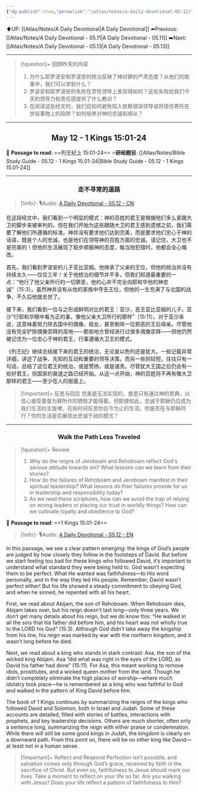 ```yaml
---
{"dg-publish":true,"permalink":"/atlas/notes/a-daily-devotional-05-12/"}
---
```


 ⬆️UP: [[Atlas/Notes/A Daily Devotional\|A Daily Devotional]]
⬅️Previous: [[Atlas/Notes/A Daily Devotional - 05.11\|A Daily Devotional - 05.11]]
➡️Next: [[Atlas/Notes/A Daily Devotional - 05.13\|A Daily Devotional - 05.13]]

---

> [!question]+ 回顾昨天的内容
> 1. ⁠为什么耶罗波安和罗波安的统治反映了神对罪的严肃态度？从他们的故事中，我们可以学到什么？
> 2. 罗波安和耶罗波安的失败在灵性领导上表现得如何？这些失败给我们今天的领导力和责任感提供了什么教训？
> 3. 在阅读这些经文时，我们应如何避免陷入依赖错误领导或将信任寄托在世俗事物上的陷阱？如何培养对神的忠诚和顺从？


---
## <center>May 12 -  1 Kings 15:01-24</center>

📖 **Passage to read**: ==列王纪上 15:01-24==
⭐**研经题目**: [[Atlas/Notes/Bible Study Guide - 05.12 - 1 Kings 15.01-24\|Bible Study Guide - 05.12 - 1 Kings 15.01-24]]

---
### <center>走不寻常的道路</center>

> [!info]- 🎙️Audio: [A Daily Devotional - 05.12 - CN]()

在这段经文中，我们看到一个明显的模式：神的百姓的君王是根据他们多么紧跟大卫的脚步来被审判的。但在我们开始为这些跟随大卫的君王感到遗憾之前，我们需要了解他们所遵循的标准。神并没有要求他们达到完美，而是要求他们忠心于神的话语，既是个人的忠诚，也是他们在领导神的百姓方面的忠诚。请记住，大卫也不是完美的！但他的生活展现了稳步顺服神的态度，每当他犯错时，他都会全心悔改。

首先，我们看到罗波安的儿子亚比亚姆。他继承了父亲的王位，但他的统治并没有持续太久——仅仅三年！关于他统治的细节并不多，但我们知道最重要的一点：“他行了他父亲所行的一切罪恶，他的心并不完全向耶和华他的神忠诚”（15:3）。虽然神并没有从他的家族中夺去王位，但他的一生充满了与北国的战争，不久后他就去世了。

接下来，我们看到一位与之形成鲜明对比的君王：亚沙，恶王亚比亚姆的儿子。亚沙“行耶和华眼中看为正的事，像他父亲大卫所行的那样”（15:11）。对于亚沙来说，这意味着努力除去国中的偶像、妓女，甚至剔除一位邪恶的王后母亲。尽管他没有完全铲除偶像崇拜的高地——那些地方曾经进行过很多偶像崇拜——但他仍然被记住为一位忠心于神的君王，行事遵循大卫王的模式。

《列王纪》继续总结接下来的君王的统治，无论是以色列还是犹大。一些记载非常详细，讲述了战争、先知的互动和重要的领导决策。而另一些则较短，往往只有一句话，总结了这位君王的统治，或是赞扬，或是谴责。尽管犹大王国之后仍会有一些好君王，但国家的衰退之路已经开始。从这一点开始，神的百姓将不再有像大卫那样的君王——至少在人的层面上。

> [!important]+ 反思与回应
完美是无法实现的，救恩只有通过神的恩典，以信心接受基督为罪所作的牺牲才能得着。但即便如此，忠诚于耶稣仍应成为我们生活的主旋律。花些时间反思你迄今为止的生活。你是否在与耶稣同行？你的生活是否展现出忠诚于祂的模式？


---
### <center>Walk the Path Less Traveled</center>

> [!question]+ Review
> 1. ⁠Why do the reigns of Jeroboam and Rehoboam reflect God's serious attitude towards sin? What lessons can we learn from their stories?
> 2. ⁠How do the failures of Rehoboam and Jeroboam manifest in their spiritual leadership? What lessons do their failures provide for us in leadership and responsibility today?
> 3. ⁠As we read these scriptures, how can we avoid the trap of relying on wrong leaders or placing our trust in worldly things? How can we cultivate loyalty and obedience to God?

📖 **Passage to read**: ==1 Kings 15:01-24==

> [!info]- 🎙️Audio: [A Daily Devotional - 05.12 - EN]()  

In this passage, we see a clear pattern emerging: the kings of God’s people are judged by how closely they follow in the footsteps of David. But before we start feeling too bad for these kings who followed David, it’s important to understand what standard they were being held to. God wasn’t expecting them to be perfect. What He wanted was faithfulness—to His word personally, and in the way they led His people. Remember, David wasn’t perfect either! But his life showed a steady commitment to obeying God, and when he sinned, he repented with all his heart.

First, we read about Abijam, the son of Rehoboam. When Rehoboam dies, Abijam takes over, but his reign doesn’t last long—only three years. We don’t get many details about his reign, but we do know this: “He walked in all the sins that his father did before him, and his heart was not wholly true to the LORD his God” (15:3). Although God didn’t take away the kingship from his line, his reign was marked by war with the northern kingdom, and it wasn’t long before he died.

Next, we read about a king who stands in stark contrast: Asa, the son of the wicked king Abijam. Asa “did what was right in the eyes of the LORD, as David his father had done” (15:11). For Asa, this meant working to remove idols, prostitutes, and a wicked queen mother from the land. Though he didn’t completely eliminate the high places of worship—where much idolatry took place—he is remembered as a king who was faithful to God and walked in the pattern of King David before him.

The book of 1 Kings continues by summarizing the reigns of the kings who followed David and Solomon, both in Israel and Judah. Some of these accounts are detailed, filled with stories of battles, interactions with prophets, and key leadership decisions. Others are much shorter, often only a sentence long, summarizing the reign with either praise or condemnation. While there will still be some good kings in Judah, the kingdom is clearly on a downward path. From this point on, there will be no other king like David—at least not in a human sense.

> [!important]+ Reflect and Respond
Perfection isn’t possible, and salvation comes only through God’s grace, received by faith in the sacrifice of Christ. But even so, faithfulness to Jesus should mark our lives. Take a moment to reflect on your life so far. Are you walking with Jesus? Does your life reflect a pattern of faithfulness to Him?






